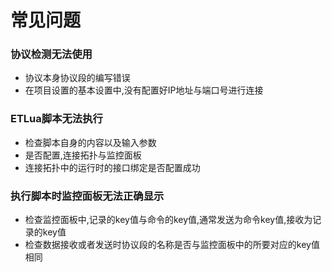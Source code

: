 # 常见问题

### 协议检测无法使用
+ 协议本身协议段的编写错误
+ 在项目设置的基本设置中,没有配置好IP地址与端口号进行连接

### ETLua脚本无法执行
+ 检查脚本自身的内容以及输入参数
+ 是否配置,连接拓扑与监控面板
+ 连接拓扑中的运行时的接口绑定是否配置成功

### 执行脚本时监控面板无法正确显示
+ 检查监控面板中,记录的key值与命令的key值,通常发送为命令key值,接收为记录的key值
+ 检查数据接收或者发送时协议段的名称是否与监控面板中的所要对应的key值相同